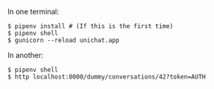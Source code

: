 In one terminal:

    $ pipenv install # (If this is the first time)
    $ pipenv shell
    $ gunicorn --reload unichat.app


In another:

    $ pipenv shell
    $ http localhost:8000/dummy/conversations/42?token=AUTH

